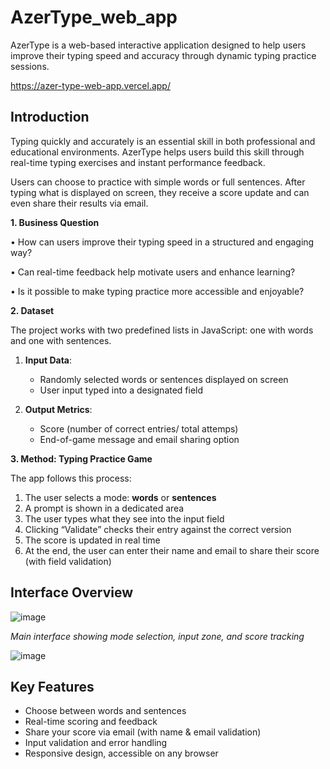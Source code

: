 # AzerType_web_app

AzerType is a web-based interactive application designed to help users improve their typing speed and accuracy through dynamic typing practice sessions.

https://azer-type-web-app.vercel.app/

## Introduction

Typing quickly and accurately is an essential skill in both professional and educational environments. AzerType helps users build this skill through real-time typing exercises and instant performance feedback.

Users can choose to practice with simple words or full sentences. After typing what is displayed on screen, they receive a score update and can even share their results via email.

**1. Business Question**

• How can users improve their typing speed in a structured and engaging way?

• Can real-time feedback help motivate users and enhance learning?

• Is it possible to make typing practice more accessible and enjoyable?

**2. Dataset**

The project works with two predefined lists in JavaScript: one with words and one with sentences.

1. **Input Data**:  
   - Randomly selected words or sentences displayed on screen  
   - User input typed into a designated field  

2. **Output Metrics**:  
   - Score (number of correct entries/ total attemps)
   - End-of-game message and email sharing option  

**3. Method: Typing Practice Game**

The app follows this process:

1. The user selects a mode: **words** or **sentences**
2. A prompt is shown in a dedicated area
3. The user types what they see into the input field
4. Clicking “Validate” checks their entry against the correct version
5. The score is updated in real time
6. At the end, the user can enter their name and email to share their score (with field validation)

## Interface Overview

![image](https://github.com/user-attachments/assets/a647356d-fbcd-4f45-873e-f842ed9a660f)

*Main interface showing mode selection, input zone, and score tracking*

![image](https://github.com/user-attachments/assets/33a00499-8045-48ac-ab05-98e39162422d)

## Key Features

- Choose between words and sentences
- Real-time scoring and feedback
- Share your score via email (with name & email validation)
- Input validation and error handling
- Responsive design, accessible on any browser

